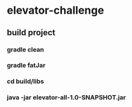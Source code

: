 # elevator-challenge

## build project
### gradle clean
### gradle fatJar
### cd build/libs
### java -jar elevator-all-1.0-SNAPSHOT.jar
